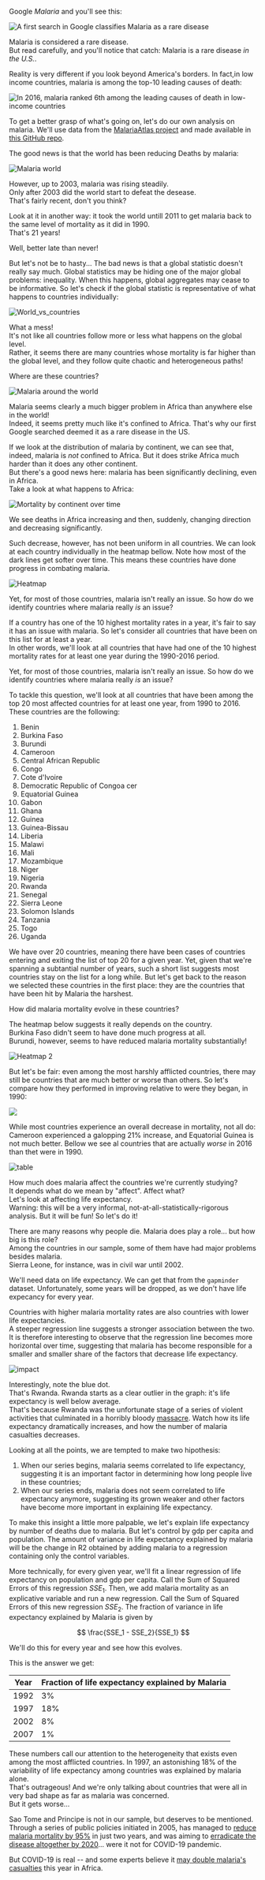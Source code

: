 
Google _Malaria_ and you'll see this:

![A first search in Google classifies Malaria as a rare disease](../assets/img/Malaria/Google_1st_search.png)

Malaria is considered a rare disease.   
But read carefully, and you'll notice that catch: Malaria is a rare disease _in the U.S._. 

Reality is very different if you look beyond America's borders. In fact,in low income countries, malaria is among the top-10 leading causes of death:

![In 2016, malaria ranked 6th among the leading causes of death in low-income countries](../assets/img/Malaria/diseases_ranking.png)

To get a better grasp of what's going on, let's do our own analysis on malaria. We'll use data from the [MalariaAtlas project](https://malariaatlas.org/) and made available in [this GitHub repo](https://github.com/rfordatascience/tidytuesday/tree/master/data/2018/2018-11-13). 

The good news is that the world has been reducing Deaths by malaria:

![Malaria world](../assets/img/Malaria/Mortality_world.PNG)

However, up to 2003, malaria was rising steadily.  
Only after 2003 did the world start to defeat the desease.  
That's fairly recent, don't you think?

Look at it in another way: it took the world untill 2011 to get malaria back to the same level of mortality as it did in 1990.  
That's 21 years!

Well, better late than never!  

But let's not be to hasty...
The bad news is that a global statistic doesn't really say much. 
Global statistics may be hiding one of the major global problems: inequality.
When this happens, global aggregates may cease to be informative.
So let's check if the global statistic is representative of what happens to countries individually:

![World_vs_countries](../assets/img/Malaria/Mortality_world_vs_countries.PNG)

What a mess!  
It's not like all countries follow more or less what happens on the global level.  
Rather, it seems there are many countries whose mortality is far higher than the global level, and they follow quite chaotic and heterogeneous paths! 

Where are these countries?

![Malaria around the world](../assets/img/Malaria/world_map.PNG)

Malaria seems clearly a much bigger problem in Africa than anywhere else in the world!  
Indeed, it seems pretty much like it's confined to Africa.
That's why our first Google searched deemed it as a rare disease in the US.

If we look at the distribution of malaria by continent, we can see that, indeed, malaria is *not* confined to Africa. 
But it does strike Africa much harder than it does any other continent.  
But there's a good news here: malaria has been significantly declining, even in Africa.  
Take a look at what happens to Africa:

![Mortality by continent over time](../assets/img/Malaria/mortality_by_continent_over_time.gif)

We see deaths in Africa increasing and then, suddenly, changing direction and decreasing significantly.

Such decrease, however, has not been uniform in all countries. We can look at each country individually in the heatmap bellow. Note how most of the dark lines get softer over time. This means these countries have done progress in combating malaria. 

![Heatmap](../assets/img/Malaria/heatmap.PNG)

Yet, for most of those countries, malaria isn't really an issue.
So how do we identify countries where malaria really *is* an issue?

If a country has one of the 10 highest mortality rates in a year, it's fair to say it has an issue with malaria.
So let's consider all countries that have been on this list for at least a year.  
In other words, we'll look at all countries that have had one of the 10 highest mortality rates for at least one year during the 1990-2016 period.




Yet, for most of those countries, malaria isn't really an issue.
So how do we identify countries where malaria really *is* an issue?

To tackle this question, we'll look at all countries that have been among the top 20 most affected countries for at least one year, from 1990 to 2016. These countries are the following:
1. Benin
2. Burkina Faso
3. Burundi
4. Cameroon
5. Central African Republic
6. Congo
7. Cote d'Ivoire
8. Democratic Republic of Congoa cer
9. Equatorial Guinea
10. Gabon
11. Ghana
12. Guinea
13. Guinea-Bissau
14. Liberia
15. Malawi
16. Mali
17. Mozambique
18. Niger
19. Nigeria
20. Rwanda
21. Senegal
22. Sierra Leone
23. Solomon Islands
24. Tanzania
25. Togo
26. Uganda

We have over 20 countries, meaning there have been cases of countries entering and exiting the list of top 20 for a given year. Yet, given that we're spanning a subtantial number of years, such a short list suggests most countries stay on the list for a long while. But let's get back to the reason we selected these countries in the first place: they are the countries that have been hit by Malaria the harshest.

How did malaria mortality evolve in these countries?

The heatmap below suggests it really depends on the country.  
Burkina Faso didn't seem to have done much progress at all.  
Burundi, however, seems to have reduced malaria mortality substantially!

![Heatmap 2](../assets/img/Malaria/heatmap2.PNG)

But let's be fair: even among the most harshly afflicted countries, there may still be countries that are much better or worse than others. So let's compare how they performed in improving relative to were they began, in 1990:

![](../assets/img/Malaria/evolution_most_affected.PNG)

While most countries experience an overall decrease in mortality, not all do: Cameroon experienced a galopping 21% increase, and Equatorial Guinea is not much better. Bellow we see al countries that are actually _worse_ in 2016 than thet were in 1990.

![table](../assets/img/Malaria/table.PNG)

How much does malaria affect the countries we're currently studying?  
It depends what do we mean by "affect". Affect what?  
Let's look at affecting life expectancy.  
Warning: this will be a very informal, not-at-all-statistically-rigorous analysis. But it will be fun! So let's do it!

There are many reasons why people die. Malaria does play a role... but how big is this role?  
Among the countries in our sample, some of them have had major problems besides malaria.  
Sierra Leone, for instance, was in civil war until 2002. 

We'll need data on life expectancy. We can get that from the `gapminder` dataset. Unfortunately, some years will be dropped, as we don't have life expecancy for every year.

Countries with higher malaria mortality rates are also countries with lower life expectancies.  
A steeper regression line suggests a stronger association between the two.  
It is therefore interesting to observe that the regression line becomes more horizontal over time, suggesting that malaria has become responsible for a smaller and smaller share of the factors that decrease life expectancy.

![impact](../assets/img/Malaria/impact_of_malaria.gif)

Interestingly, note the blue dot.  
That's Rwanda. 
Rwanda starts as a clear outlier in the graph: it's life expectancy is well below average.  
That's because Rwanda was the unfortunate stage of a series of violent activities that culminated in a horribly bloody [massacre](https://en.wikipedia.org/wiki/Rwandan_genocide). Watch how its life expectancy dramatically increases, and how the number of malaria casualties decreases. 

Looking at all the points, we are tempted to make two hipothesis:
1. When our series begins, malaria seems correlated to life expectancy, suggesting it is an important factor in determining how long people live in these countries;
2. When our series ends, malaria does not seem correlated to life expectancy anymore, suggesting its grown weaker and other factors have become more important in explaining life expectancy.

To make this insight a little more palpable, we let's explain life expectancy by number of deaths due to malaria. But let's control by gdp per capita and population. The amount of variance in life expectancy explained by malaria will be the change in R2 obtained by adding malaria to a regression containing only the control variables. 

More technically, for every given year, we'll fit a linear regression of life expectancy on population and gdp per capita. Call the Sum of Squared Errors of this regression $SSE_1$. Then, we add malaria mortality as an explicative variable and run a new regression. Call the Sum of Squared Errors of this new regression $SSE_2$. The fraction of variance in life expectancy explained by Malaria is given by

$$
\frac{SSE_1 - SSE_2}{SSE_1}
$$

We'll do this for every year and see how this evolves.

This is the answer we get:


Year| Fraction of life expectancy explained by Malaria |
----|-----------------------------|
1992| 3% |
1997| 18% |
2002|8% |
2007|1% |



These numbers call our attention to the heterogeneity that exists even among the most afflicted countries.
In 1997, an astonishing 18% of the variability of life expectancy among countries was explained by malaria alone.  
That's outrageous! And we're only talking about countries that were all in very bad shape as far as malaria was concerned.  
But it gets worse...

Sao Tome and Principe is not in our sample, but deserves to be mentioned. 
Through a series of public policies initiated in 2005, has managed to [reduce malaria mortality by 95%](https://www.researchgate.net/publication/23785356_Malaria_in_Sao_Tome_and_Principe_On_the_Brink_of_Elimination_after_Three_Years_of_Effective_Antimalarial_Measures) in just two years, and was aiming to [erradicate the disease altogether by 2020](http://www.shrinkingthemalariamap.org/elimination-progress/sao-tome-and-principe)... were it not for COVID-19 pandemic. 

But COVID-19 is real -- and some experts believe it [may double malaria's casualties](https://allafrica.com/stories/202008071020.html) this year in Africa. 
